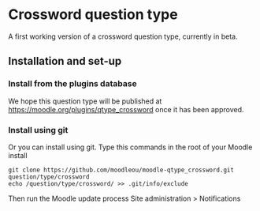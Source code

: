 # Crossword question type

A first working version of a crossword question type, currently in beta.


## Installation and set-up

### Install from the plugins database

We hope this question type will be published at https://moodle.org/plugins/qtype_crossword
once it has been approved.


### Install using git

Or you can install using git. Type this commands in the root of your Moodle install

    git clone https://github.com/moodleou/moodle-qtype_crossword.git question/type/crossword
    echo /question/type/crossword/ >> .git/info/exclude

Then run the Moodle update process
Site administration > Notifications
